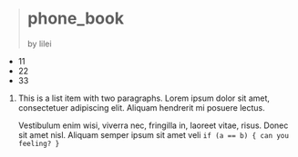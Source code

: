 >phone_book
>==========
>by lilei

* 11
* 22      
* 33

1.  This is a list item with two paragraphs. Lorem ipsum dolor
    sit amet, consectetuer adipiscing elit. Aliquam hendrerit
    mi posuere lectus.

    Vestibulum enim wisi, viverra nec, fringilla in, laoreet
    vitae, risus. Donec sit amet nisl. Aliquam semper ipsum
    sit amet veli
        `if (a == b) {
            can you feeling?
        }`
